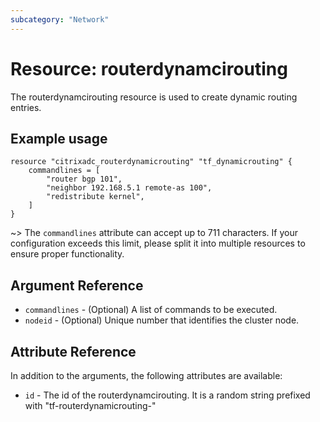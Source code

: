 ```yaml
---
subcategory: "Network"
---
```


# Resource: routerdynamcirouting

The routerdynamcirouting resource is used to create dynamic routing entries.


## Example usage

```hcl
resource "citrixadc_routerdynamicrouting" "tf_dynamicrouting" {
    commandlines = [
        "router bgp 101",
        "neighbor 192.168.5.1 remote-as 100",
        "redistribute kernel",
    ]
}
```

~> The `commandlines` attribute can accept up to 711 characters. If your configuration exceeds this limit, please split it into multiple resources to ensure proper functionality.

## Argument Reference

* `commandlines` - (Optional) A list of commands to be executed.
* `nodeid` - (Optional) Unique number that identifies the cluster node.


## Attribute Reference

In addition to the arguments, the following attributes are available:

* `id` - The id of the routerdynamcirouting. It is a random string prefixed with "tf-routerdynamicrouting-"
